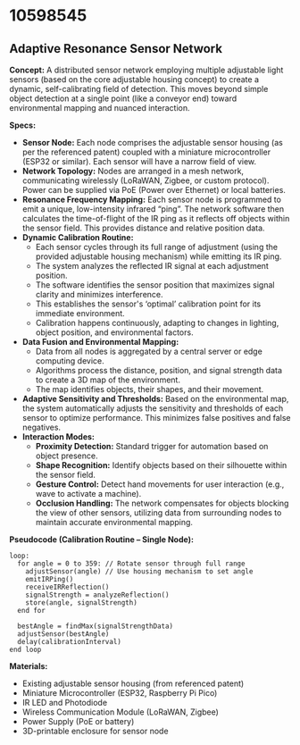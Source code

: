 # 10598545

## Adaptive Resonance Sensor Network

**Concept:** A distributed sensor network employing multiple adjustable light sensors (based on the core adjustable housing concept) to create a dynamic, self-calibrating field of detection. This moves beyond simple object detection at a single point (like a conveyor end) toward environmental mapping and nuanced interaction.

**Specs:**

*   **Sensor Node:** Each node comprises the adjustable sensor housing (as per the referenced patent) coupled with a miniature microcontroller (ESP32 or similar). Each sensor will have a narrow field of view.
*   **Network Topology:** Nodes are arranged in a mesh network, communicating wirelessly (LoRaWAN, Zigbee, or custom protocol).  Power can be supplied via PoE (Power over Ethernet) or local batteries.
*   **Resonance Frequency Mapping:** Each sensor node is programmed to emit a unique, low-intensity infrared “ping”.  The network software then calculates the time-of-flight of the IR ping as it reflects off objects within the sensor field. This provides distance and relative position data.
*   **Dynamic Calibration Routine:**
    *   Each sensor cycles through its full range of adjustment (using the provided adjustable housing mechanism) while emitting its IR ping.
    *   The system analyzes the reflected IR signal at each adjustment position.
    *   The software identifies the sensor position that maximizes signal clarity and minimizes interference.
    *   This establishes the sensor's ‘optimal’ calibration point for its immediate environment.
    *   Calibration happens continuously, adapting to changes in lighting, object position, and environmental factors.
*   **Data Fusion and Environmental Mapping:**
    *   Data from all nodes is aggregated by a central server or edge computing device.
    *   Algorithms process the distance, position, and signal strength data to create a 3D map of the environment.
    *   The map identifies objects, their shapes, and their movement.
*   **Adaptive Sensitivity and Thresholds:**  Based on the environmental map, the system automatically adjusts the sensitivity and thresholds of each sensor to optimize performance. This minimizes false positives and false negatives.
*   **Interaction Modes:**
    *   **Proximity Detection:** Standard trigger for automation based on object presence.
    *   **Shape Recognition:** Identify objects based on their silhouette within the sensor field.
    *   **Gesture Control:** Detect hand movements for user interaction (e.g., wave to activate a machine).
    *   **Occlusion Handling:**  The network compensates for objects blocking the view of other sensors, utilizing data from surrounding nodes to maintain accurate environmental mapping.

**Pseudocode (Calibration Routine – Single Node):**

```
loop:
  for angle = 0 to 359: // Rotate sensor through full range
    adjustSensor(angle) // Use housing mechanism to set angle
    emitIRPing()
    receiveIRReflection()
    signalStrength = analyzeReflection()
    store(angle, signalStrength)
  end for

  bestAngle = findMax(signalStrengthData)
  adjustSensor(bestAngle)
  delay(calibrationInterval)
end loop
```

**Materials:**

*   Existing adjustable sensor housing (from referenced patent)
*   Miniature Microcontroller (ESP32, Raspberry Pi Pico)
*   IR LED and Photodiode
*   Wireless Communication Module (LoRaWAN, Zigbee)
*   Power Supply (PoE or battery)
*   3D-printable enclosure for sensor node